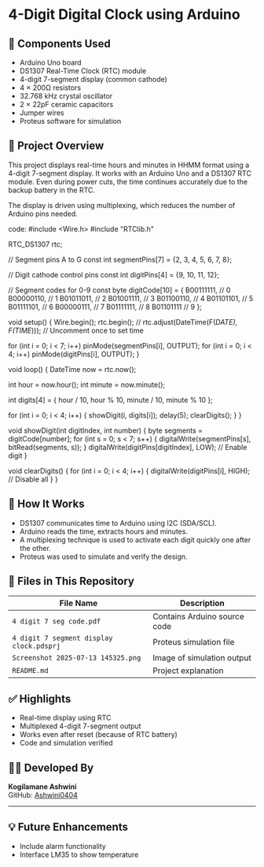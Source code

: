 # 4-Digit Digital Clock using Arduino

## 🔧 Components Used
- Arduino Uno board  
- DS1307 Real-Time Clock (RTC) module  
- 4-digit 7-segment display (common cathode)  
- 4 × 200Ω resistors  
- 32.768 kHz crystal oscillator  
- 2 × 22pF ceramic capacitors  
- Jumper wires 
- Proteus software for simulation  

## 📘 Project Overview
This project displays real-time hours and minutes in HHMM format using a 4-digit 7-segment display. It works with an Arduino Uno and a DS1307 RTC module. Even during power cuts, the time continues accurately due to the backup battery in the RTC.

The display is driven using multiplexing, which reduces the number of Arduino pins needed.

code:
#include <Wire.h>
#include "RTClib.h"

RTC_DS1307 rtc;

// Segment pins A to G
const int segmentPins[7] = {2, 3, 4, 5, 6, 7, 8};

// Digit cathode control pins
const int digitPins[4] = {9, 10, 11, 12};

// Segment codes for 0-9
const byte digitCode[10] = {
  B00111111, // 0
  B00000110, // 1
  B01011011, // 2
  B01001111, // 3
  B01100110, // 4
  B01101101, // 5
  B01111101, // 6
  B00000111, // 7
  B01111111, // 8
  B01101111  // 9
};

void setup() {
  Wire.begin();
  rtc.begin();
  // rtc.adjust(DateTime(F(_DATE), F(TIME_))); // Uncomment once to set time

  for (int i = 0; i < 7; i++) pinMode(segmentPins[i], OUTPUT);
  for (int i = 0; i < 4; i++) pinMode(digitPins[i], OUTPUT);
}

void loop() {
  DateTime now = rtc.now();

  int hour = now.hour();
  int minute = now.minute();

  int digits[4] = {
    hour / 10,
    hour % 10,
    minute / 10,
    minute % 10
  };

  for (int i = 0; i < 4; i++) {
    showDigit(i, digits[i]);
    delay(5);
    clearDigits();
  }
}

void showDigit(int digitIndex, int number) {
  byte segments = digitCode[number];
  for (int s = 0; s < 7; s++) {
    digitalWrite(segmentPins[s], bitRead(segments, s));
  }
  digitalWrite(digitPins[digitIndex], LOW); // Enable digit
}

void clearDigits() {
  for (int i = 0; i < 4; i++) {
    digitalWrite(digitPins[i], HIGH); // Disable all
  }
}


## 🧠 How It Works
- DS1307 communicates time to Arduino using I2C (SDA/SCL).
- Arduino reads the time, extracts hours and minutes.
- A multiplexing technique is used to activate each digit quickly one after the other.
- Proteus was used to simulate and verify the design.

## 📁 Files in This Repository
| File Name | Description |
|-----------|-------------|
| `4 digit 7 seg code.pdf` | Contains Arduino source code |
| `4 digit 7 segment display clock.pdsprj` | Proteus simulation file |
| `Screenshot 2025-07-13 145325.png` | Image of simulation output |
| `README.md` | Project explanation |

## ✅ Highlights
- Real-time display using RTC
- Multiplexed 4-digit 7-segment output
- Works even after reset (because of RTC battery)
- Code and simulation verified

## 👩‍💻 Developed By
**Kogilamane Ashwini**  
GitHub: [Ashwini0404](https://github.com/Ashwini0404)

---

## 💡 Future Enhancements
- Include alarm functionality  
- Interface LM35 to show temperature  
